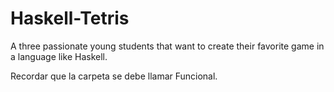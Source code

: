 # Haskell-Tetris
A three passionate young students that want to create their favorite game in a language like Haskell.

Recordar que la carpeta se debe llamar Funcional. 
